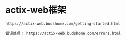 # actix-web框架
    
    https://actix-web.budshome.com/getting-started.html
    
    错误处理： https://actix-web.budshome.com/errors.html
